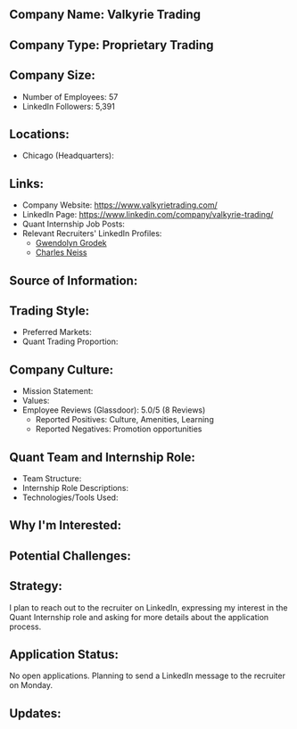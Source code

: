 ## Company Name: Valkyrie Trading

## Company Type: Proprietary Trading

## Company Size:
- Number of Employees: 57
- LinkedIn Followers: 5,391

## Locations:
- Chicago (Headquarters): 

## Links:
- Company Website: https://www.valkyrietrading.com/
- LinkedIn Page: https://www.linkedin.com/company/valkyrie-trading/
- Quant Internship Job Posts: 
- Relevant Recruiters' LinkedIn Profiles: 
  - [Gwendolyn Grodek](https://www.linkedin.com/in/gwendolyn-grodek-08895b192/)
  - [Charles Neiss](https://www.linkedin.com/in/cneiss/)

## Source of Information:

## Trading Style:
- Preferred Markets: 
- Quant Trading Proportion: 

## Company Culture:
- Mission Statement: 
- Values: 
- Employee Reviews (Glassdoor): 5.0/5 (8 Reviews)
  - Reported Positives: Culture, Amenities, Learning
  - Reported Negatives: Promotion opportunities

## Quant Team and Internship Role:
- Team Structure: 
- Internship Role Descriptions: 
- Technologies/Tools Used: 

## Why I'm Interested:

## Potential Challenges: 

## Strategy:
I plan to reach out to the recruiter on LinkedIn, expressing my interest in the Quant Internship role and asking for more details about the application process.

## Application Status:
No open applications. Planning to send a LinkedIn message to the recruiter on Monday.

## Updates:

